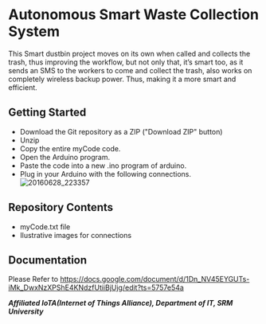 # Autonomous Smart Waste Collection System
This Smart dustbin project moves on its own when called and collects the trash, thus improving the workflow, but not only that, it’s smart too, as it sends an SMS to the workers to come and collect the trash, also works on completely wireless backup power. Thus, making it a more smart and efficient.
## Getting Started
* Download the Git repository as a ZIP ("Download ZIP" button)
* Unzip
* Copy the entire myCode code.
* Open the Arduino program.
* Paste the code into a new .ino program of arduino.
* Plug in your Arduino with the following connections.
  ![20160628_223357](https://cloud.githubusercontent.com/assets/13440061/16427000/0e382b30-3d89-11e6-8ad8-3dcc8a2a9ef8.jpg)

## Repository Contents
* myCode.txt file
* Ilustrative images for connections

## Documentation
Please Refer to https://docs.google.com/document/d/1Dn_NV45EYGUTs-iMk_DwxNzXPShE4KNdzfUtiiBjUjg/edit?ts=5757e54a

***Affiliated IoTA(Internet of Things Alliance), Department of IT, SRM University***
